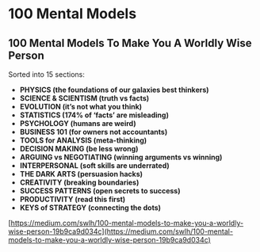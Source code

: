 # 100 Mental Models

## 100 Mental Models To Make You A Worldly Wise Person <a id="bb58"></a>

Sorted into 15 sections:

* **PHYSICS \(the foundations of our galaxies best thinkers\)**
* **SCIENCE & SCIENTISM \(truth vs facts\)**
* **EVOLUTION \(it’s not what you think\)**
* **STATISTICS \(174% of ‘facts’ are misleading\)**
* **PSYCHOLOGY \(humans are weird\)**
* **BUSINESS 101 \(for owners not accountants\)**
* **TOOLS for ANALYSIS \(meta-thinking\)**
* **DECISION MAKING \(be less wrong\)**
* **ARGUING vs NEGOTIATING \(winning arguments vs winning\)**
* **INTERPERSONAL \(soft skills are underrated\)**
* **THE DARK ARTS \(persuasion hacks\)**
* **CREATIVITY \(breaking boundaries\)**
* **SUCCESS PATTERNS \(open secrets to success\)**
* **PRODUCTIVITY \(read this first\)**
* **KEYS of STRATEGY \(connecting the dots\)**

[https://medium.com/swlh/100-mental-models-to-make-you-a-worldly-wise-person-19b9ca9d034c](https://medium.com/swlh/100-mental-models-to-make-you-a-worldly-wise-person-19b9ca9d034c)

